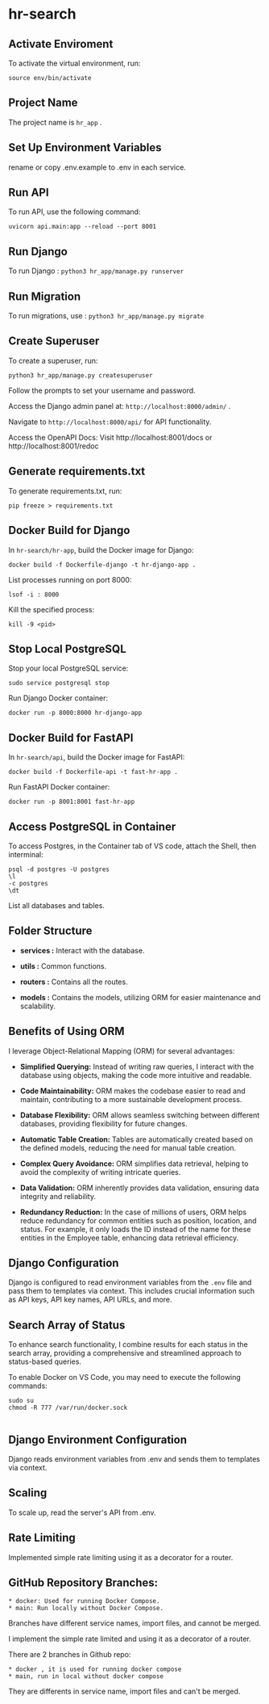 # hr-search

## Activate Enviroment  

To activate the virtual environment, run:

`source env/bin/activate`

## Project Name  

The project name is `hr_app` .

## Set Up Environment Variables

rename or copy .env.example to .env in each service.

## Run API

To run API, use the following command:

 `uvicorn api.main:app --reload --port 8001`

## Run Django

To run Django : `python3 hr_app/manage.py runserver`

## Run Migration

To run migrations, use : `python3 hr_app/manage.py migrate`

## Create Superuser

To create a superuser, run:

`python3 hr_app/manage.py createsuperuser`

Follow the prompts to set your username and password.

Access the Django admin panel at: `http://localhost:8000/admin/` .

Navigate to `http://localhost:8000/api/` for API functionality.

Access the OpenAPI Docs: Visit http://localhost:8001/docs or http://localhost:8001/redoc

## Generate requirements.txt

To generate requirements.txt, run:

`pip freeze > requirements.txt`

## Docker Build for Django

In `hr-search/hr-app`, build the Docker image for Django:

`docker build -f Dockerfile-django -t hr-django-app .`

List processes running on port 8000:

`lsof -i : 8000`

Kill the specified process:

`kill -9 <pid>`

## Stop Local PostgreSQL

Stop your local PostgreSQL service:

`sudo service postgresql stop`

Run Django Docker container:

`docker run -p 8000:8000 hr-django-app`

## Docker Build for FastAPI

In `hr-search/api`, build the Docker image for FastAPI:

`docker build -f Dockerfile-api -t fast-hr-app .`

Run FastAPI Docker container:

`docker run -p 8001:8001 fast-hr-app`

## Access PostgreSQL in Container

To access Postgres, in the Container tab of VS code, attach the Shell, then interminal:


```
psql -d postgres -U postgres
\l
-c postgres
\dt
```
List all databases and tables.

## Folder Structure

- **services :** Interact with the database.

- **utils :**  Common functions.

- **routers :** Contains all the routes.
- **models :** Contains the models, utilizing ORM for easier maintenance and scalability.

## Benefits of Using ORM

I leverage Object-Relational Mapping (ORM) for several advantages:

- **Simplified Querying:** Instead of writing raw queries, I interact with the database using objects, making the code more intuitive and readable.

- **Code Maintainability:** ORM makes the codebase easier to read and maintain, contributing to a more sustainable development process.

- **Database Flexibility:** ORM allows seamless switching between different databases, providing flexibility for future changes.

- **Automatic Table Creation:** Tables are automatically created based on the defined models, reducing the need for manual table creation.

- **Complex Query Avoidance:** ORM simplifies data retrieval, helping to avoid the complexity of writing intricate queries.

- **Data Validation:** ORM inherently provides data validation, ensuring data integrity and reliability.

- **Redundancy Reduction:** In the case of millions of users, ORM helps reduce redundancy for common entities such as position, location, and status. For example, it only loads the ID instead of the name for these entities in the Employee table, enhancing data retrieval efficiency.

## Django Configuration

Django is configured to read environment variables from the `.env` file and pass them to templates via context. This includes crucial information such as API keys, API key names, API URLs, and more.

## Search Array of Status

To enhance search functionality, I combine results for each status in the search array, providing a comprehensive and streamlined approach to status-based queries.


To enable Docker on VS Code, you may need to execute the following commands:

```
sudo su
chmod -R 777 /var/run/docker.sock
 
```

## Django Environment Configuration

Django reads environment variables from .env and sends them to templates via context.

## Scaling

To scale up, read the server's API from .env.

## Rate Limiting

Implemented simple rate limiting using it as a decorator for a router.

## GitHub Repository Branches:

    * docker: Used for running Docker Compose.
    * main: Run locally without Docker Compose.
    
Branches have different service names, import files, and cannot be merged.

I implement the simple rate limited and using it as a decorator of a router. 

There are 2 branches in Github repo:

    * docker , it is used for running docker compose
    * main, run in local without docker compose 

They are differents in service name, import files and can't be merged. 